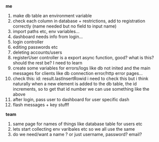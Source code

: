 
**me**
1) make db table an environment variable
2) check each column in database + restrictions, add to registration correctly (name needed but no field to input name)
3) import paths etc, env variables...
5) dashboard needs info from login...
4) login controller
6) editing passwords etc
7) deleting accounts/users
8) registerUser controller is a export async function, good?
	what is this? should the rest be? I need to learn
9) create some variables for errors/logs like db not inited
	and the main messages for clients like db connection error/http error pages...
10) check this: id: result.lastInsertRowid
	i need to check this but i think naturally when a new element is added to the db table, the id increments, so to get that id number we can use something like the above
11) after login,  pass user to dashboard for user specific dash
12) flash messages + key stufff


**team**
1) same page for names of things like database table for users etc
2) lets start collecting env varibales etc so we all use the same
3) do we need/want a name ? or just username, password? email?